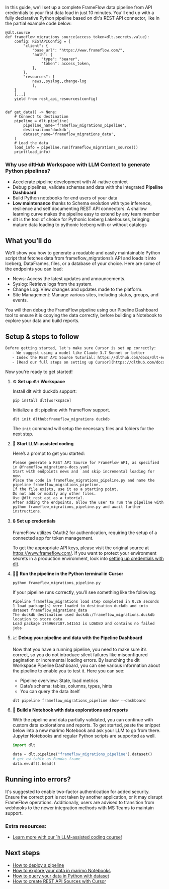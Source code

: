 In this guide, we'll set up a complete FrameFlow data pipeline from API credentials to your first data load in just 10 minutes. You'll end up with a fully declarative Python pipeline based on dlt's REST API connector, like in the partial example code below:

```python-outcome
@dlt.source
def frameflow_migrations_source(access_token=dlt.secrets.value):
    config: RESTAPIConfig = {
        "client": {
            "base_url": "https://www.frameflow.com/",
            "auth": {
                "type": "bearer",
                "token": access_token,
            },
        },
        "resources": [
            news,,syslog,,change-log
            ],
    }
    [...]
    yield from rest_api_resources(config)


def get_data() -> None:
    # Connect to destination
    pipeline = dlt.pipeline(
        pipeline_name='frameflow_migrations_pipeline',
        destination='duckdb',
        dataset_name='frameflow_migrations_data', 
    )
    # Load the data
    load_info = pipeline.run(frameflow_migrations_source())
    print(load_info) 
```

### Why use dltHub Workspace with LLM Context to generate Python pipelines?

- Accelerate pipeline development with AI-native context
- Debug pipelines, validate schemas and data with the integrated **Pipeline Dashboard**
- Build Python notebooks for end users of your data
- **Low maintenance** thanks to Schema evolution with type inference, resilience and self documenting REST API connectors. A shallow learning curve makes the pipeline easy to extend by any team member
- dlt is the tool of choice for Pythonic Iceberg Lakehouses, bringing mature data loading to pythonic Iceberg with or without catalogs

## What you’ll do

We’ll show you how to generate a readable and easily maintainable Python script that fetches data from frameflow_migrations’s API and loads it into Iceberg, DataFrames, files, or a database of your choice. Here are some of the endpoints you can load:

- News: Access the latest updates and announcements.
- Syslog: Retrieve logs from the system.
- Change Log: View changes and updates made to the platform.
- Site Management: Manage various sites, including status, groups, and events.

You will then debug the FrameFlow pipeline using our Pipeline Dashboard tool to ensure it is copying the data correctly, before building a Notebook to explore your data and build reports.

## Setup & steps to follow

```default
Before getting started, let's make sure Cursor is set up correctly:
   - We suggest using a model like Claude 3.7 Sonnet or better
   - Index the REST API Source tutorial: https://dlthub.com/docs/dlt-ecosystem/verified-sources/rest_api/ and add it to context as **@dlt rest api**
   - [Read our full steps on setting up Cursor](https://dlthub.com/docs/dlt-ecosystem/llm-tooling/cursor-restapi#23-configuring-cursor-with-documentation)
```

Now you're ready to get started!

1. ⚙️ **Set up `dlt` Workspace**
    
    Install dlt with duckdb support:
    ```shell
    pip install dlt[workspace]
    ```

    Initialize a dlt pipeline with FrameFlow support.
    ```shell
    dlt init dlthub:frameflow_migrations duckdb
    ```

    The `init` command will setup the necessary files and folders for the next step.
    
2. 🤠 **Start LLM-assisted coding**
    
    Here’s a prompt to get you started:
    
    ```prompt
    Please generate a REST API Source for FrameFlow API, as specified in @frameflow_migrations-docs.yaml 
    Start with endpoints news and  and skip incremental loading for now. 
    Place the code in frameflow_migrations_pipeline.py and name the pipeline frameflow_migrations_pipeline. 
    If the file exists, use it as a starting point. 
    Do not add or modify any other files. 
    Use @dlt rest api as a tutorial. 
    After adding the endpoints, allow the user to run the pipeline with python frameflow_migrations_pipeline.py and await further instructions.
    ```

    
3. 🔒 **Set up credentials** 
    
    FrameFlow utilizes OAuth2 for authentication, requiring the setup of a connected app for token management.
    
    To get the appropriate API keys, please visit the original source at https://www.frameflow.com/.
    If you want to protect your environment secrets in a production environment, look into [setting up credentials with dlt](https://dlthub.com/docs/walkthroughs/add_credentials).
    
4. 🏃‍♀️ **Run the pipeline in the Python terminal in Cursor**
    
    ```shell
    python frameflow_migrations_pipeline.py
    ```
    
    If your pipeline runs correctly, you’ll see something like the following:
    
    ```shell
    Pipeline frameflow_migrations load step completed in 0.26 seconds
    1 load package(s) were loaded to destination duckdb and into dataset frameflow_migrations_data
    The duckdb destination used duckdb:/frameflow_migrations.duckdb location to store data
    Load package 1749667187.541553 is LOADED and contains no failed jobs
    ```
    
5. 📈 **Debug your pipeline and data with the Pipeline Dashboard**

    Now that you have a running pipeline, you need to make sure it’s correct, so you do not introduce silent failures like misconfigured pagination or incremental loading errors. By launching the dlt Workspace Pipeline Dashboard, you can see various information about the pipeline to enable you to test it. Here you can see:
    - Pipeline overview: State, load metrics
    - Data’s schema: tables, columns, types, hints
    - You can query the data itself
    
    ```shell
    dlt pipeline frameflow_migrations_pipeline show --dashboard
    ```
    
6. 🐍 **Build a Notebook with data explorations and reports**

    With the pipeline and data partially validated, you can continue with custom data explorations and reports. To get started, paste the snippet below into a new marimo Notebook and ask your LLM to go from there. Jupyter Notebooks and regular Python scripts are supported as well.

    
    ```python
    import dlt

   data = dlt.pipeline("frameflow_migrations_pipeline").dataset()
   # get ew table as Pandas frame
   data.ew.df().head()
    ```

## Running into errors?

It's suggested to enable two-factor authentication for added security. Ensure the correct port is not taken by another application, or it may disrupt FrameFlow operations. Additionally, users are advised to transition from webhooks to the newer integration methods with MS Teams to maintain support.

### Extra resources:

- [Learn more with our 1h LLM-assisted coding course!](https://www.youtube.com/watch?v=GGid70rnJuM)

## Next steps

- [How to deploy a pipeline](https://dlthub.com/docs/walkthroughs/deploy-a-pipeline)
- [How to explore your data in marimo Notebooks](https://dlthub.com/docs/general-usage/dataset-access/marimo)
- [How to query your data in Python with dataset](https://dlthub.com/docs/general-usage/dataset-access/dataset)
- [How to create REST API Sources with Cursor](https://dlthub.com/docs/dlt-ecosystem/llm-tooling/cursor-restapi)